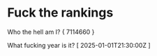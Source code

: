 # Fuck the rankings

Who the hell am I?
{ 7114660 }

What fucking year is it?
[ 2025-01-01T21:30:00Z ]
